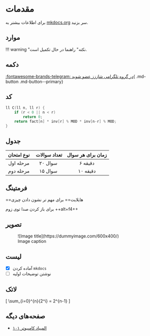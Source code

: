 # مقدمات

برای اطلاعات بیشتر به
[mkdocs.org](https://www.mkdocs.org)
سر بزنید.

## موارد

!!! warning "نکته"
    راهنما در حال تکمیل است.

## دکمه

[:fontawesome-brands-telegram: در گروه تلگرامی شاززز عضو شوید](https://t.me/shaazzz_group){ .md-button .md-button--primary}

## کد

``` cpp title="انتخاب \(r\) از \(n\)"
ll C(ll n, ll r) {
    if (r < 0 || n < r)
        return 0;
    return fact[n] * inv[r] % MOD * inv[n-r] % MOD;
}
```

## جدول

| نوع امتحان |‌‌ تعداد سوالات | زمان برای هر سوال |
|:----:|:----:|:---:|
| مرحله اول | ۲۰ سوال | ۶ دقیقه |
| مرحله دوم | ۱۵ سوال | ۱۰ دقیقه |

## فرمتینگ

==هایلایت==
برای مهم تر نشون دادن چیزی

برای باز کردن صدا توی زوم
++alt+f4++

## تصویر

<figure markdown>
  ![Image title](https://dummyimage.com/600x400/)
  <figcaption>Image caption</figcaption>
</figure>

## لیست

- [x] آماده کردن `mkdocs`
- [ ] نوشتن توضیحات اولیه

## لاتک

\[ \sum_{i=0}^{n}{2^i} = 2^{n-1} \]

## صفحه‌های دیگه

- [المپیاد کامپیوتر ۱۰۱](intro/index.md)